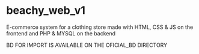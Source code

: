 # beachy_web_v1
E-commerce system for a clothing store made with HTML, CSS &amp; JS on the frontend and PHP &amp; MYSQL on the backend

BD FOR IMPORT IS AVAILABLE ON THE OFICIAL_BD DIRECTORY
